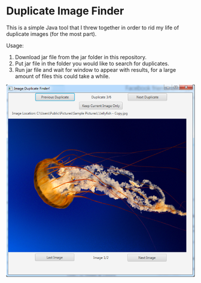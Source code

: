 # Duplicate Image Finder
This is a simple Java tool that I threw together in order to rid my life of duplicate images (for the most part).

Usage:

1. Download jar file from the jar folder in this repository.
2. Put jar file in the folder you would like to search for duplicates.
3. Run jar file and wait for window to appear with results, for a large amount of files this could take a while.

![Screenshot of Interface](https://raw.githubusercontent.com/zackpollard/DuplicateImageFinder/master/screenshots/Main%20Interface.png)
